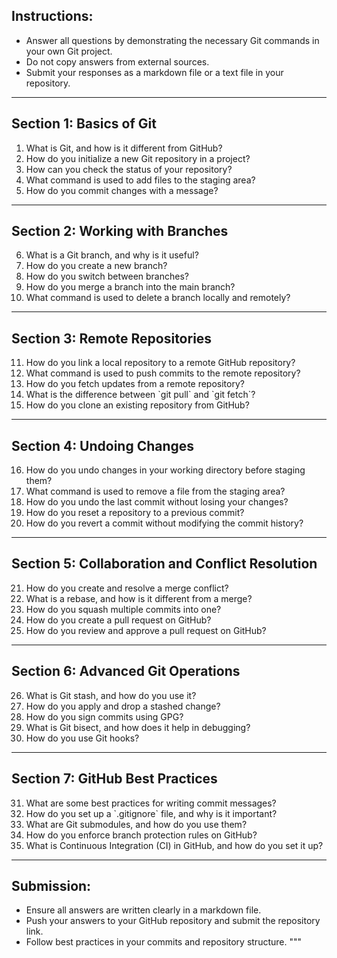 ## Instructions:
- Answer all questions by demonstrating the necessary Git commands in your own Git project.
- Do not copy answers from external sources.
- Submit your responses as a markdown file or a text file in your repository.

---

## Section 1: Basics of Git
1. What is Git, and how is it different from GitHub?
2. How do you initialize a new Git repository in a project?
3. How can you check the status of your repository?
4. What command is used to add files to the staging area?
5. How do you commit changes with a message?

---

## Section 2: Working with Branches
6. What is a Git branch, and why is it useful?
7. How do you create a new branch?
8. How do you switch between branches?
9. How do you merge a branch into the main branch?
10. What command is used to delete a branch locally and remotely?

---

## Section 3: Remote Repositories
11. How do you link a local repository to a remote GitHub repository?
12. What command is used to push commits to the remote repository?
13. How do you fetch updates from a remote repository?
14. What is the difference between \`git pull\` and \`git fetch\`?
15. How do you clone an existing repository from GitHub?

---

## Section 4: Undoing Changes
16. How do you undo changes in your working directory before staging them?
17. What command is used to remove a file from the staging area?
18. How do you undo the last commit without losing your changes?
19. How do you reset a repository to a previous commit?
20. How do you revert a commit without modifying the commit history?

---

## Section 5: Collaboration and Conflict Resolution
21. How do you create and resolve a merge conflict?
22. What is a rebase, and how is it different from a merge?
23. How do you squash multiple commits into one?
24. How do you create a pull request on GitHub?
25. How do you review and approve a pull request on GitHub?

---

## Section 6: Advanced Git Operations
26. What is Git stash, and how do you use it?
27. How do you apply and drop a stashed change?
28. How do you sign commits using GPG?
29. What is Git bisect, and how does it help in debugging?
30. How do you use Git hooks?

---

## Section 7: GitHub Best Practices
31. What are some best practices for writing commit messages?
32. How do you set up a \`.gitignore\` file, and why is it important?
33. What are Git submodules, and how do you use them?
34. How do you enforce branch protection rules on GitHub?
35. What is Continuous Integration (CI) in GitHub, and how do you set it up?

---

## Submission:
- Ensure all answers are written clearly in a markdown file.
- Push your answers to your GitHub repository and submit the repository link.
- Follow best practices in your commits and repository structure.
"""


